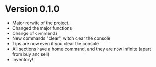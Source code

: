 # Version 0.1.0

- Major rerwite of the project.
- Changed the major functions
- Change of commands
- New commands "clear", witch clear the console
- Tips are now even if you clear the console
- All sections have a home command, and they are now infinite (apart from buy and sell)
- Inventory!